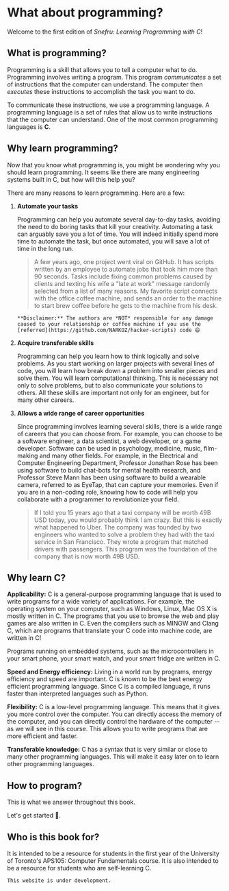# What about programming?

Welcome to the first edition of *Snefru: Learning Programming with C*!  

## What is programming?

Programming is a skill that allows you to tell a computer what to do. Programming involves writing a program. This program *communicates* a set of instructions that the computer can understand. The computer then *executes* these instructions to accomplish the task you want to do.

To communicate these instructions, we use a programming language. A programming language is a set of rules that allow us to write instructions that the computer can understand. One of the most common programming languages is **C**. 

## Why learn programming?

Now that you know what programming is, you might be wondering why you should learn programming. It seems like there are many engineering systems built in C, but how will this help you? 

There are many reasons to learn programming. Here are a few:

1. **Automate your tasks**

    Programming can help you automate several day-to-day tasks, avoiding the need to do boring tasks that kill your creativity. Automating a task can arguably save you a lot of time. You will indeed initially spend more time to automate the task, but once automated, you will save a lot of time in the long run. 


    > A few years ago, one project went viral on GitHub. It has scripts written by an employee to automate jobs that took him more than 90 seconds. Tasks include fixing common problems caused by clients and texting his wife a "late at work" message randomly selected from a list of many reasons. My favorite script connects with the office coffee machine, and sends an order to the machine to start brew coffee before he gets to the machine from his desk.  
    ```{warning}
    **Disclaimer:** The authors are *NOT* responsible for any damage caused to your relationship or coffee machine if you use the [referred](https://github.com/NARKOZ/hacker-scripts) code 😄
    ```

2. **Acquire transferable skills**
   
    Programming can help you learn how to think logically and solve problems. As you start working on larger projects with several lines of code, you will learn how break down a problem into smaller pieces and solve them. You will learn computational thinking. This is necessary not only to solve problems, but to also communicate your solutions to others. All these skills are important not only for an engineer, but for many other careers.
    

3. **Allows a wide range of career opportunities**
   
    Since programming involves learning several skills, there is a wide range of careers that you can choose from. For example, you can choose to be a software engineer, a data scientist, a web developer, or a game developer. Software can be used in psychology, medicine, music, film-making and many other fields. For example, in the Electrical and Computer Engineering Department, Professor Jonathan Rose has been using software to build chat-bots for mental health research, and Professor Steve Mann has been using software to build a wearable camera, referred to as EyeTap, that can capture your memories. Even if you are in a non-coding role, knowing how to code will help you collaborate with a programmer to revolutionize your field.
   
    > If I told you 15 years ago that a taxi company will be worth 49B USD today, you would probably think I am crazy. But this is exactly what happened to Uber. The company was founded by two engineers who wanted to solve a problem they had with the taxi service in San Francisco. They wrote a program that matched drivers with passengers. This program was the foundation of the company that is now worth 49B USD.

## Why learn C?

**Applicability:** C is a general-purpose programming language that is used to write programs for a wide variety of applications. For example, the operating system on your computer, such as Windows, Linux, Mac OS X is mostly written in C. The programs that you use to browse the web and play games are also written in C. Even the compilers such as MINGW and Clang C, which are programs that translate your C code into machine code, are written in C! 

Programs running on embedded systems, such as the microcontrollers in your smart phone, your smart watch, and your smart fridge are written in C. 

**Speed and Energy efficiency:** Living in a world run by programs, energy efficiency and speed are important. C is known to be the best energy efficient programming language. Since C is a compiled language, it runs faster than interpreted languages such as Python. 
<!--- TODO:
cite the work that says so
--> 

**Flexibility:** C is a low-level programming language. This means that it gives you more control over the computer. You can directly access the memory of the computer, and you can directly control the hardware of the computer -- as we will see in this course. This allows you to write programs that are more efficient and faster.

**Transferable knowledge:** C has a syntax that is very similar or close to many other programming languages. This will make it easy later on to learn other programming languages.

<!--- TODO:
May add some drawbacks of C, such as low-level complexities and complexities that make it difficult for new programmers to learn.
--> 

## How to program?

This is what we answer throughout this book. 

Let's get started 💪.

## Who is this book for?

It is intended to be a resource for students in the first year of the University of Toronto's APS105: Computer Fundamentals course. It is also intended to be a resource for students who are self-learning C.

```{warning}
This website is under development.
```